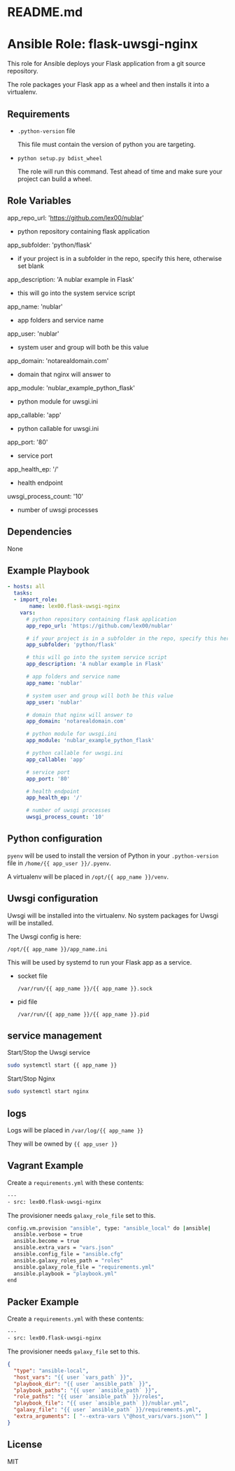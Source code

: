 # README.md
# Ansible Role: flask-uwsgi-nginx

This role for Ansible deploys your Flask application from a git source repository.

The role packages your Flask app as a wheel and then installs it into a virtualenv.

## Requirements

-   `.python-version` file

    This file must contain the version of python you are targeting.

-   `python setup.py bdist_wheel`

    The role will run this command.  Test ahead of time and make sure your project can build a wheel.

## Role Variables

app_repo_url: 'https://github.com/lex00/nublar'
-   python repository containing flask application

app_subfolder: 'python/flask'
-   if your project is in a subfolder in the repo, specify this here, otherwise set blank

app_description: 'A nublar example in Flask'
-   this will go into the system service script

app_name: 'nublar'
-   app folders and service name

app_user: 'nublar'
-   system user and group will both be this value

app_domain: 'notarealdomain.com'
-   domain that nginx will answer to

app_module: 'nublar_example_python_flask'
-   python module for uwsgi.ini

app_callable: 'app'
-   python callable for uwsgi.ini

app_port: '80'
-   service port

app_health_ep: '/'
-   health endpoint

uwsgi_process_count: '10'
-   number of uwsgi processes

## Dependencies

None

## Example Playbook

```yml
- hosts: all
  tasks:
  - import_role:
       name: lex00.flask-uwsgi-nginx
    vars:
      # python repository containing flask application
      app_repo_url: 'https://github.com/lex00/nublar'

      # if your project is in a subfolder in the repo, specify this here, otherwise set blank
      app_subfolder: 'python/flask'

      # this will go into the system service script
      app_description: 'A nublar example in Flask'

      # app folders and service name
      app_name: 'nublar'

      # system user and group will both be this value
      app_user: 'nublar'

      # domain that nginx will answer to
      app_domain: 'notarealdomain.com'

      # python module for uwsgi.ini
      app_module: 'nublar_example_python_flask'

      # python callable for uwsgi.ini
      app_callable: 'app'

      # service port
      app_port: '80'

      # health endpoint
      app_health_ep: '/'

      # number of uwsgi processes
      uwsgi_process_count: '10'
  ```

## Python configuration

`pyenv` will be used to install the version of Python in your `.python-version` file in `/home/{{ app_user }}/.pyenv`.

A virtualenv will be placed in `/opt/{{ app_name }}/venv`.

## Uwsgi configuration

Uwsgi will be installed into the virtualenv.  No system packages for Uwsgi will be installed.

The Uwsgi config is here:

`/opt/{{ app_name }}/app_name.ini`

This will be used by systemd to run your Flask app as a service.

-   socket file

    `/var/run/{{ app_name }}/{{ app_name }}.sock`

-   pid file

    `/var/run/{{ app_name }}/{{ app_name }}.pid`

## service management

Start/Stop the Uwsgi service
```sh
sudo systemctl start {{ app_name }}
```

Start/Stop Nginx
```sh
sudo systemctl start nginx
```

## logs

Logs will be placed in `/var/log/{{ app_name }}`

They will be owned by `{{ app_user }}`

## Vagrant Example

Create a `requirements.yml` with these contents:

```sh
---
- src: lex00.flask-uwsgi-nginx
```

The provisioner needs `galaxy_role_file` set to this.

```sh
config.vm.provision "ansible", type: "ansible_local" do |ansible|
  ansible.verbose = true
  ansible.become = true
  ansible.extra_vars = "vars.json"
  ansible.config_file = "ansible.cfg"
  ansible.galaxy_roles_path = "roles"
  ansible.galaxy_role_file = "requirements.yml"
  ansible.playbook = "playbook.yml"
end
```

## Packer Example

Create a `requirements.yml` with these contents:

```sh
---
- src: lex00.flask-uwsgi-nginx
```

The provisioner needs `galaxy_file` set to this.

```json
{
  "type": "ansible-local",
  "host_vars": "{{ user `vars_path` }}",
  "playbook_dir": "{{ user `ansible_path` }}",
  "playbook_paths": "{{ user `ansible_path` }}",
  "role_paths": "{{ user `ansible_path` }}/roles",
  "playbook_file": "{{ user `ansible_path` }}/nublar.yml",
  "galaxy_file": "{{ user `ansible_path` }}/requirements.yml",
  "extra_arguments": [ "--extra-vars \"@host_vars/vars.json\"" ]
}
```

## License

MIT
